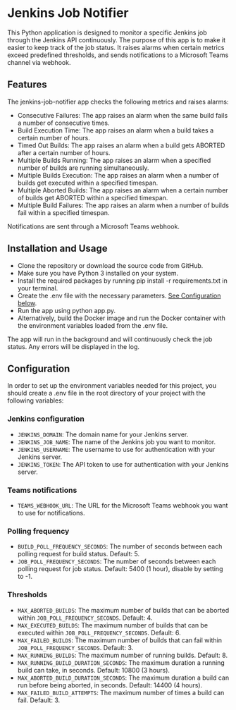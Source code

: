 # Jenkins Job Notifier
This Python application is designed to monitor a specific Jenkins job through the Jenkins API continuously. The purpose of this app is to make it easier to keep track of the job status. It raises alarms when certain metrics exceed predefined thresholds, and sends notifications to a Microsoft Teams channel via webhook.

## Features
The jenkins-job-notifier app checks the following metrics and raises alarms:

- Consecutive Failures: The app raises an alarm when the same build fails a number of consecutive times.
- Build Execution Time: The app raises an alarm when a build takes a certain number of hours.
- Timed Out Builds: The app raises an alarm when a build gets ABORTED after a certain number of hours.
- Multiple Builds Running: The app raises an alarm when a specified number of builds are running simultaneously.
- Multiple Builds Execution: The app raises an alarm when a number of builds get executed within a specified timespan.
- Multiple Aborted Builds: The app raises an alarm when a certain number of builds get ABORTED within a specified timespan.
- Multiple Build Failures: The app raises an alarm when a number of builds fail within a specified timespan.

Notifications are sent through a Microsoft Teams webhook.

## Installation and Usage
- Clone the repository or download the source code from GitHub.
- Make sure you have Python 3 installed on your system.
- Install the required packages by running pip install -r requirements.txt in your terminal.
- Create the .env file with the necessary parameters. [See Configuration below](#configuration).
- Run the app using python app.py.
- Alternatively, build the Docker image and run the Docker container with the environment variables loaded from the .env file.

The app will run in the background and will continuously check the job status. Any errors will be displayed in the log.

## Configuration
In order to set up the environment variables needed for this project, you should create a .env file in the root directory of your project with the following variables:

### Jenkins configuration
- `JENKINS_DOMAIN`: The domain name for your Jenkins server.
- `JENKINS_JOB_NAME`: The name of the Jenkins job you want to monitor.
- `JENKINS_USERNAME`: The username to use for authentication with your Jenkins server.
- `JENKINS_TOKEN`: The API token to use for authentication with your Jenkins server.

### Teams notifications
- `TEAMS_WEBHOOK_URL`: The URL for the Microsoft Teams webhook you want to use for notifications.

### Polling frequency
- `BUILD_POLL_FREQUENCY_SECONDS`: The number of seconds between each polling request for build status. Default: 5.
- `JOB_POLL_FREQUENCY_SECONDS`: The number of seconds between each polling request for job status. Default: 5400 (1 hour), disable by setting to -1.

### Thresholds
- `MAX_ABORTED_BUILDS`: The maximum number of builds that can be aborted within `JOB_POLL_FREQUENCY_SECONDS`. Default: 4.
- `MAX_EXECUTED_BUILDS`: The maximum number of builds that can be executed within `JOB_POLL_FREQUENCY_SECONDS`. Default: 6.
- `MAX_FAILED_BUILDS`: The maximum number of builds that can fail within `JOB_POLL_FREQUENCY_SECONDS`. Default: 3.
- `MAX_RUNNING_BUILDS`: The maximum number of running builds. Default: 8.
- `MAX_RUNNING_BUILD_DURATION_SECONDS`: The maximum duration a running build can take, in seconds. Default: 10800 (3 hours).
- `MAX_ABORTED_BUILD_DURATION_SECONDS`: The maximum duration a build can run before being aborted, in seconds. Default: 14400 (4 hours).
- `MAX_FAILED_BUILD_ATTEMPTS`: The maximum number of times a build can fail. Default: 3.

